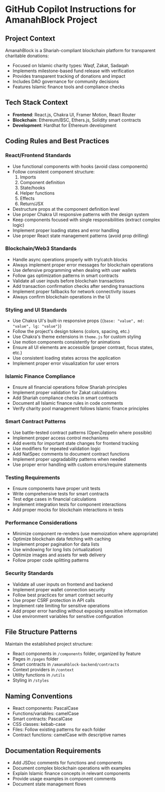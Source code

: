 # GitHub Copilot Instructions for AmanahBlock Project

## Project Context

AmanahBlock is a Shariah-compliant blockchain platform for transparent charitable donations:

- Focused on Islamic charity types: Waqf, Zakat, Sadaqah
- Implements milestone-based fund release with verification
- Provides transparent tracking of donations and impact
- Includes DAO governance for community decisions
- Features Islamic finance tools and compliance checks

## Tech Stack Context

- **Frontend**: React.js, Chakra UI, Framer Motion, React Router
- **Blockchain**: Ethereum/BSC, Ethers.js, Solidity smart contracts
- **Development**: Hardhat for Ethereum development

## Coding Rules and Best Practices

### React/Frontend Standards

- Use functional components with hooks (avoid class components)
- Follow consistent component structure:
  1. Imports
  2. Component definition
  3. State/hooks
  4. Helper functions
  5. Effects
  6. Return/JSX
- Destructure props at the component definition level
- Use proper Chakra UI responsive patterns with the design system
- Keep components focused with single responsibilities (extract complex logic)
- Implement proper loading states and error handling
- Use proper React state management patterns (avoid prop drilling)

### Blockchain/Web3 Standards

- Handle async operations properly with try/catch blocks
- Always implement proper error messages for blockchain operations
- Use defensive programming when dealing with user wallets
- Follow gas optimization patterns in smart contracts
- Validate all user inputs before blockchain transactions
- Add transaction confirmation checks after sending transactions
- Implement proper fallbacks for network connectivity issues
- Always confirm blockchain operations in the UI

### Styling and UI Standards

- Use Chakra UI's built-in responsive props (`{base: "value", md: "value", lg: "value"}`)
- Follow the project's design tokens (colors, spacing, etc.)
- Use Chakra's theme extensions in `theme.js` for custom styling
- Use motion components consistently for animations
- Ensure all UI elements are accessible (proper contrast, focus states, etc.)
- Use consistent loading states across the application
- Implement proper error visualization for user errors

### Islamic Finance Compliance

- Ensure all financial operations follow Shariah principles
- Implement proper validation for Zakat calculations
- Add Shariah compliance checks in smart contracts
- Document all Islamic finance rules in code comments
- Verify charity pool management follows Islamic finance principles

### Smart Contract Patterns

- Use battle-tested contract patterns (OpenZeppelin where possible)
- Implement proper access control mechanisms
- Add events for important state changes for frontend tracking
- Use modifiers for repeated validation logic
- Add NatSpec comments to document contract functions
- Implement proper upgradability patterns when needed
- Use proper error handling with custom errors/require statements

### Testing Requirements

- Ensure components have proper unit tests
- Write comprehensive tests for smart contracts
- Test edge cases in financial calculations
- Implement integration tests for component interactions
- Add proper mocks for blockchain interactions in tests

### Performance Considerations

- Minimize component re-renders (use memoization where appropriate)
- Optimize blockchain data fetching with caching
- Implement proper pagination for data lists
- Use windowing for long lists (virtualization)
- Optimize images and assets for web delivery
- Follow proper code splitting patterns

### Security Standards

- Validate all user inputs on frontend and backend
- Implement proper wallet connection security
- Follow best practices for smart contract security
- Use proper CSRF protection in API calls
- Implement rate limiting for sensitive operations
- Add proper error handling without exposing sensitive information
- Use environment variables for sensitive configuration

## File Structure Patterns

Maintain the established project structure:

- React components in `/components` folder, organized by feature
- Pages in `/pages` folder
- Smart contracts in `/amanahblock-backend/contracts`
- Context providers in `/context`
- Utility functions in `/utils`
- Styling in `/styles`

## Naming Conventions

- React components: PascalCase
- Functions/variables: camelCase
- Smart contracts: PascalCase
- CSS classes: kebab-case
- Files: Follow existing patterns for each folder
- Contract functions: camelCase with descriptive names

## Documentation Requirements

- Add JSDoc comments for functions and components
- Document complex blockchain operations with examples
- Explain Islamic finance concepts in relevant components
- Provide usage examples in component comments
- Document state management flows

